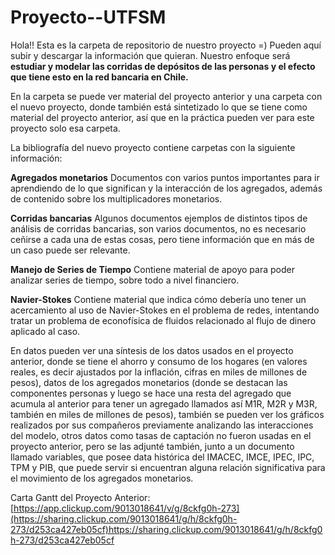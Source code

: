 # Proyecto--UTFSM

Hola!! Esta es la carpeta de repositorio de nuestro proyecto =) Pueden aquí subir y descargar la información que quieran. Nuestro enfoque será **estudiar y modelar las corridas de depósitos de las personas y el efecto que tiene esto en la red bancaria en Chile.**

En la carpeta se puede ver material del proyecto anterior y una carpeta con el nuevo proyecto, donde también está sintetizado lo que se tiene como material del proyecto anterior, así que en la práctica pueden ver para este proyecto solo esa carpeta.

La bibliografía del nuevo proyecto contiene carpetas con la siguiente información:

**Agregados monetarios** Documentos con varios puntos importantes para ir aprendiendo de lo que significan y la interacción de los agregados, además de contenido sobre los multiplicadores monetarios.

**Corridas bancarias** Algunos documentos ejemplos de distintos tipos de análisis de corridas bancarias, son varios documentos, no es necesario ceñirse a cada una de estas cosas, pero tiene información que en más de un caso puede ser relevante.

**Manejo de Series de Tiempo** Contiene material de apoyo para poder analizar series de tiempo, sobre todo a nivel financiero.

**Navier-Stokes** Contiene material que indica cómo debería uno tener un acercamiento al uso de Navier-Stokes en el problema de redes, intentando tratar un problema de econofísica de fluidos relacionado al flujo de dinero aplicado al caso.

En datos pueden ver una síntesis de los datos usados en el proyecto anterior, donde se tiene el ahorro y consumo de los hogares (en valores reales, es decir ajustados por la inflación, cifras en miles de millones de pesos), datos de los agregados monetarios (donde se destacan las componentes personas y luego se hace una resta del agregado que acumula al anterior para tener un agregado llamados así M1R, M2R y M3R, también en miles de millones de pesos), también se pueden ver los gráficos realizados por sus compañeros previamente analizando las interacciones del modelo, otros datos como tasas de captación no fueron usadas en el proyecto anterior, pero se las adjunté también, junto a un documento llamado variables, que posee data histórica del IMACEC, IMCE, IPEC, IPC, TPM y PIB, que puede servir si encuentran alguna relación significativa para el movimiento de los agregados monetarios.

Carta Gantt del Proyecto Anterior:
[https://app.clickup.com/9013018641/v/g/8ckfg0h-273](https://sharing.clickup.com/9013018641/g/h/8ckfg0h-273/d253ca427eb05cf)https://sharing.clickup.com/9013018641/g/h/8ckfg0h-273/d253ca427eb05cf
